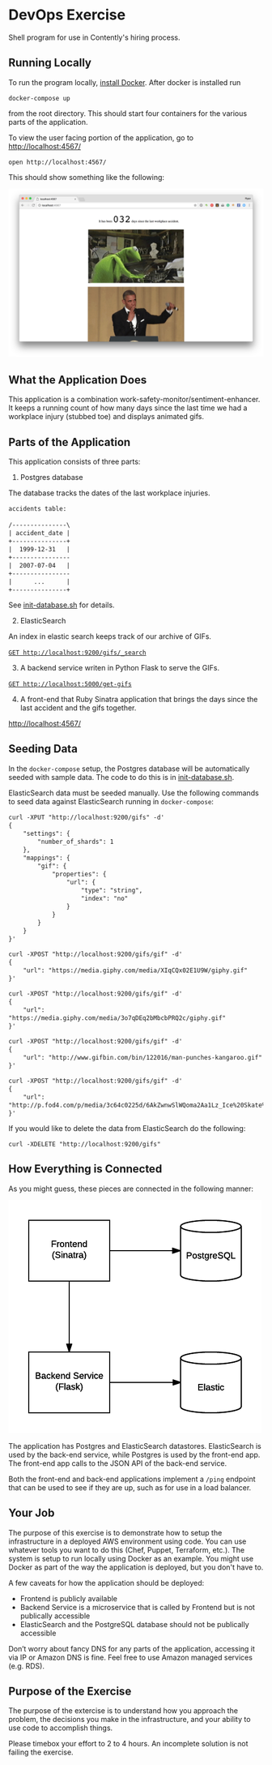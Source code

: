 # DevOps Exercise

Shell program for use in Contently's hiring process.


## Running Locally

To run the program locally, [install Docker](https://docs.docker.com/docker-for-mac/). After docker is installed run

```
docker-compose up
```

from the root directory. This should start four containers for the various parts of the application.

To view the user facing portion of the application, go to [http://localhost:4567/](http://localhost:4567/)

```
open http://localhost:4567/
```

This should show something like the following:

![running frontend](docs/images/fully-running-app.png)


## What the Application Does

This application is a combination work-safety-monitor/sentiment-enhancer. It keeps a running count of how many days since the last time we had a workplace injury (stubbed toe) and displays animated gifs.


## Parts of the Application

This application consists of three parts:


1. Postgres database

The database tracks the dates of the last workplace injuries.

```
accidents table:

/---------------\
| accident_date |
+---------------+
|  1999-12-31   |
+----------------
|  2007-07-04   |
+----------------
|      ...      |
+---------------+
```

See [init-database.sh](postgres/init-database.sh) for details.


2. ElasticSearch

An index in elastic search keeps track of our archive of GIFs.

[`GET http://localhost:9200/gifs/_search`](http://localhost:9200/gifs/_search)


3. A backend service writen in Python Flask to serve the GIFs.

[`GET http://localhost:5000/get-gifs`](http://localhost:5000/get-gifs)


4. A front-end that Ruby Sinatra application that brings the days since the last accident and the gifs together.

[http://localhost:4567/](http://localhost:4567/)

## Seeding Data

In the `docker-compose` setup, the Postgres database will be automatically seeded with sample data. The code to do this is in [init-database.sh](postgres/init-database.sh).

ElasticSearch data must be seeded manually. Use the following commands to seed data against ElasticSearch running in `docker-compose`:

```
curl -XPUT "http://localhost:9200/gifs" -d'
{
    "settings": {
        "number_of_shards": 1
    },
    "mappings": {
        "gif": {
            "properties": {
                "url": {
                    "type": "string",
                    "index": "no"
                }
            }
        }
    }
}'
```

```
curl -XPOST "http://localhost:9200/gifs/gif" -d'
{
    "url": "https://media.giphy.com/media/XIqCQx02E1U9W/giphy.gif"
}'
```

```
curl -XPOST "http://localhost:9200/gifs/gif" -d'
{
    "url": "https://media.giphy.com/media/3o7qDEq2bMbcbPRQ2c/giphy.gif"
}'
```

```
curl -XPOST "http://localhost:9200/gifs/gif" -d'
{
    "url": "http://www.gifbin.com/bin/122016/man-punches-kangaroo.gif"
}'
```

```
curl -XPOST "http://localhost:9200/gifs/gif" -d'
{
    "url": "http://p.fod4.com/p/media/3c64c0225d/6AkZwnwSlWQoma2Aa1Lz_Ice%20Skate%20Wall.gif"
}'
```

If you would like to delete the data from ElasticSearch do the following:

```
curl -XDELETE "http://localhost:9200/gifs"
```

## How Everything is Connected

As you might guess, these pieces are connected in the following manner:

![architecture diagram](docs/images/architecture-diagram.png)

The application has Postgres and ElasticSearch datastores. ElasticSearch is used by the back-end service, while Postgres is used by the front-end app. The front-end app calls to the JSON API of the back-end service.

Both the front-end and back-end applications implement a `/ping` endpoint that can be used to see if they are up, such as for use in a load balancer.


## Your Job

The purpose of this exercise is to demonstrate how to setup the infrastructure in a deployed AWS environment using code. You can use whatever tools you want to do this (Chef, Puppet, Terraform, etc.). The system is setup to run locally using Docker as an example. You might use Docker as part of the way the application is deployed, but you don't have to.

A few caveats for how the application should be deployed:

* Frontend is publicly available
* Backend Service is a microservice that is called by Frontend but is not publically accessible
* ElasticSearch and the PostgreSQL database should not be publically accessible

Don’t worry about fancy DNS for any parts of the application, accessing it via IP or Amazon DNS is fine. Feel free to use Amazon managed services (e.g. RDS).


## Purpose of the Exercise

The purpose of the extercise is to understand how you approach the problem, the decisions you make in the infrastructure, and your ability to use code to accomplish things.

Please timebox your effort to 2 to 4 hours. An incomplete solution is not failing the exercise.